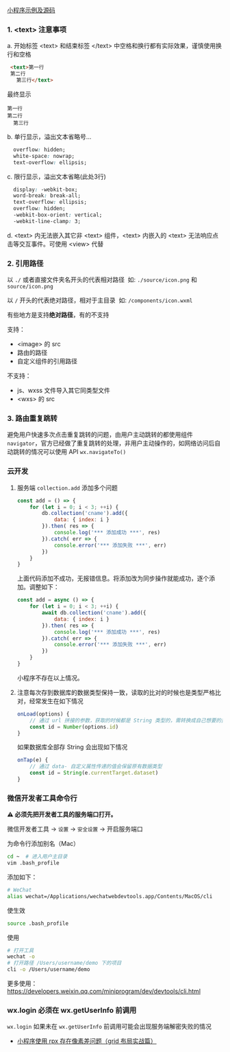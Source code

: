 [小程序示例及源码](https://mp.weixin.qq.com/debug/wxadoc/dev/demo.html)

### 1. \<text> 注意事项

a. 开始标签 \<text> 和结束标签 \</text> 中空格和换行都有实际效果，谨慎使用换行和空格

  ```html
   <text>第一行 
   第二行
     第三行</text>
  ```

最终显示

  ```
  第一行
  第二行
    第三行
  ```

b. 单行显示，溢出文本省略号...

  ```css
    overflow: hidden;
    white-space: nowrap;
    text-overflow: ellipsis;
  ```

c. 限行显示，溢出文本省略(此处3行)

  ```css
    display: -webkit-box; 
    word-break: break-all; 
    text-overflow: ellipsis; 
    overflow: hidden; 
    -webkit-box-orient: vertical; 
    -webkit-line-clamp: 3; 
  ```

d. \<text> 内无法嵌入其它非 \<text> 组件，\<text> 内嵌入的 \<text> 无法响应点击等交互事件。可使用 \<view> 代替

### 2. 引用路径

以 `./` 或者直接文件夹名开头的代表相对路径
​    如: `./source/icon.png` 和 `source/icon.png`

以 `/` 开头的代表绝对路径，相对于主目录
​    如: `/components/icon.wxml`

有些地方是支持**绝对路径**，有的不支持

支持：
- \<image> 的 src
- 路由的路径
- 自定义组件的引用路径

不支持：
- js、wxss 文件导入其它同类型文件
- \<wxs> 的 src

### 3. 路由重复跳转

避免用户快速多次点击重复跳转的问题，由用户主动跳转的都使用组件 `navigator`，官方已经做了重复跳转的处理，非用户主动操作的，如网络访问后自动跳转的情况可以使用 API `wx.navigateTo()`

### 云开发

1. 服务端 `collection.add` 添加多个问题

   ```javascript
   const add = () => {
       for (let i = 0; i < 3; ++i) {
           db.collection('cname').add({
               data: { index: i }
           }).then( res => {
               console.log('*** 添加成功 ***', res)
           }).catch( err => {
               console.error('*** 添加失败 ***', err)
           })
       }
   }
   ```

   上面代码添加不成功，无报错信息。将添加改为同步操作就能成功，逐个添加。调整如下：

   ```javascript
   const add = async () => {
       for (let i = 0; i < 3; ++i) {
           await db.collection('cname').add({
               data: { index: i }
           }).then( res => {
               console.log('*** 添加成功 ***', res)
           }).catch( err => {
               console.error('*** 添加失败 ***', err)
           })
       }
   }
   ```

   小程序不存在以上情况。

2. 注意每次存到数据库的数据类型保持一致，读取的比对的时候也是类型严格比对，经常发生在如下情况

   ```javascript
   onLoad(options) {
       // 通过 url 拼接的参数，获取的时候都是 String 类型的，需转换成自己想要的类型
       const id = Number(options.id)
   }
   ```

   如果数据库全部存 String 会出现如下情况

   ```javascript
   onTap(e) {
       // 通过 data- 自定义属性传递的值会保留原有数据类型
       const id = String(e.currentTarget.dataset)
   }
   ```

### 微信开发者工具命令行

**⚠️ 必须先把开发者工具的服务端口打开。**

微信开发者工具 -> `设置` -> `安全设置` -> 开启服务端口

为命令行添加别名（Mac）

```bash
cd ~  # 进入用户主目录
vim .bash_profile
```

添加如下：

```bash
# WeChat
alias wechat=/Applications/wechatwebdevtools.app/Contents/MacOS/cli
```

使生效

```bash
source .bash_profile
```

使用

```bash
# 打开工具
wechat -o
# 打开路径 /Users/username/demo 下的项目
cli -o /Users/username/demo
```

更多使用：<https://developers.weixin.qq.com/miniprogram/dev/devtools/cli.html>

### wx.login 必须在 wx.getUserInfo 前调用

`wx.login` 如果未在 `wx.getUserInfo` 前调用可能会出现服务端解密失败的情况

- [小程序使用 rpx 存在像素差问题（grid 布局实战篇）](./weapp-rpx.md)
